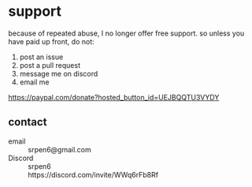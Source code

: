 # support

because of repeated abuse, I no longer offer free support. so unless you have
paid up front, do not:

1. post an issue
2. post a pull request
3. message me on discord
4. email me

<https://paypal.com/donate?hosted_button_id=UEJBQQTU3VYDY>

## contact

<dl>
   <dt>
   email
   </dt>
   <dd>
   srpen6@gmail.com
   </dd>
   <dt>
   Discord
   </dt>
   <dd>
   srpen6
   </dd>
   <dd>
   https://discord.com/invite/WWq6rFb8Rf
   </dd>
</dl>

